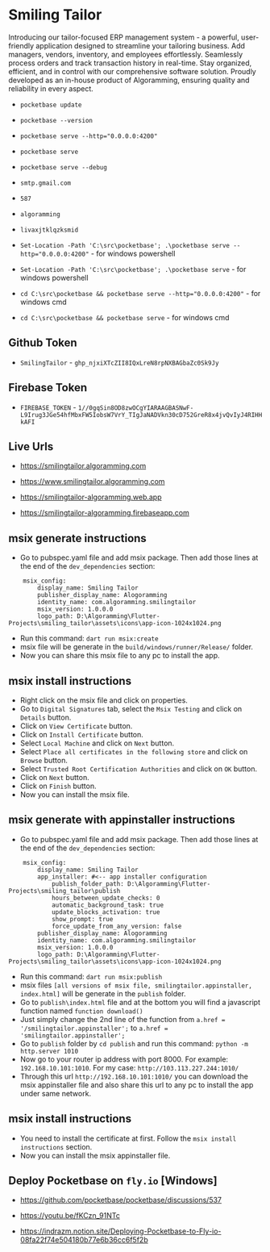 # Smiling Tailor

Introducing our tailor-focused ERP management system - a powerful, user-friendly application designed to streamline your tailoring business. Add managers, vendors, inventory, and employees effortlessly. Seamlessly process orders and track transaction history in real-time. Stay organized, efficient, and in control with our comprehensive software solution. Proudly developed as an in-house product of Algoramming, ensuring quality and reliability in every aspect.


- `pocketbase update`

- `pocketbase --version`

- `pocketbase serve --http="0.0.0.0:4200"`

- `pocketbase serve`

- `pocketbase serve --debug`

- `smtp.gmail.com`

- `587`

- `algoramming`

- `livaxjtklqzksmid`

- `Set-Location -Path 'C:\src\pocketbase'; .\pocketbase serve --http="0.0.0.0:4200"` - for windows powershell

- `Set-Location -Path 'C:\src\pocketbase'; .\pocketbase serve` - for windows powershell

- `cd C:\src\pocketbase && pocketbase serve --http="0.0.0.0:4200"` - for windows cmd

- `cd C:\src\pocketbase && pocketbase serve` - for windows cmd


## Github Token

- `SmilingTailor` - `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`

## Firebase Token

- `FIREBASE_TOKEN` - `1//0gqSin8OD8zwOCgYIARAAGBASNwF-L9Irug3JGe54hfMbxFW5IobsW7VrY_TIgJaNADVkn30cD752GreR8x4jvQvIyJ4RIHHkAFI`


## Live Urls

- https://smilingtailor.algoramming.com

- https://www.smilingtailor.algoramming.com

- https://smilingtailor-algoramming.web.app

- https://smilingtailor-algoramming.firebaseapp.com

## msix generate instructions

- Go to pubspec.yaml file and add msix package. Then add those lines at the end of the `dev_dependencies` section:

```
    msix_config:
        display_name: Smiling Tailor
        publisher_display_name: Alogoramming
        identity_name: com.algoramming.smilingtailor
        msix_version: 1.0.0.0
        logo_path: D:\Algoramming\Flutter-Projects\smiling_tailor\assets\icons\app-icon-1024x1024.png
```

- Run this command: `dart run msix:create`
- msix file will be generate in the `build/windows/runner/Release/` folder.
- Now you can share this msix file to any pc to install the app.


## msix install instructions

- Right click on the msix file and click on properties.
- Go to `Digital Signatures` tab, select the `Msix Testing` and click on `Details` button.
- Click on `View Certificate` button.
- Click on `Install Certificate` button.
- Select `Local Machine` and click on `Next` button.
- Select `Place all certificates in the following store` and click on `Browse` button.
- Select `Trusted Root Certification Authorities` and click on `OK` button.
- Click on `Next` button.
- Click on `Finish` button.
- Now you can install the msix file.


## msix generate with appinstaller instructions

- Go to pubspec.yaml file and add msix package. Then add those lines at the end of the `dev_dependencies` section:

```
    msix_config:
        display_name: Smiling Tailor
        app_installer: #<-- app installer configuration
            publish_folder_path: D:\Algoramming\Flutter-Projects\smiling_tailor\publish
            hours_between_update_checks: 0
            automatic_background_task: true
            update_blocks_activation: true
            show_prompt: true
            force_update_from_any_version: false
        publisher_display_name: Alogoramming
        identity_name: com.algoramming.smilingtailor
        msix_version: 1.0.0.0
        logo_path: D:\Algoramming\Flutter-Projects\smiling_tailor\assets\icons\app-icon-1024x1024.png
```

- Run this command: `dart run msix:publish`
- msix files `[all versions of msix file, smilingtailor.appinstaller, index.html]` will be generate in the `publish` folder.
- Go to `publish\index.html` file and at the bottom you will find a javascript function named `function download()`
- Just simply change the 2nd line of the function from `a.href = '/smilingtailor.appinstaller';` to `a.href = 'smilingtailor.appinstaller';`
- Go to `publish` folder by `cd publish` and run this command: `python -m http.server 1010`
- Now go to your router ip address with port 8000. For example: `192.168.10.101:1010`. For my case: `http://103.113.227.244:1010/`
- Through this url `http://192.168.10.101:1010/` you can download the msix appinstaller file and also share this url to any pc to install the app under same network.


## msix install instructions

- You need to install the certificate at first. Follow the `msix install instructions` section.
- Now you can install the msix appinstaller file.


## Deploy Pocketbase on `fly.io` [Windows]

- https://github.com/pocketbase/pocketbase/discussions/537

- https://youtu.be/fKCzn_91NTc

- https://indrazm.notion.site/Deploying-Pocketbase-to-Fly-io-08fa22f74e504180b77e6b36cc6f5f2b
